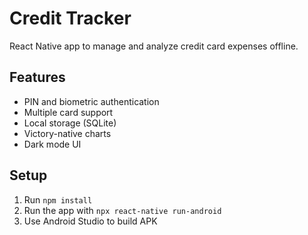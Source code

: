 # Credit Tracker

React Native app to manage and analyze credit card expenses offline.

## Features
- PIN and biometric authentication
- Multiple card support
- Local storage (SQLite)
- Victory-native charts
- Dark mode UI

## Setup
1. Run `npm install`
2. Run the app with `npx react-native run-android`
3. Use Android Studio to build APK